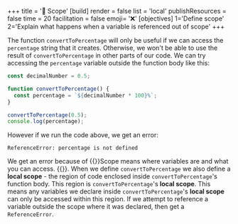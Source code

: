 +++
title = '🔭 Scope'
[build]
    render = false
    list = 'local'
    publishResources = false
time = 20
facilitation = false
emoji= '❌'
[objectives]
1='Define scope'
2='Explain what happens when a variable is referenced out of scope'
+++

The function `convertToPercentage` will only be useful if we can access the `percentage` string that it creates. Otherwise, we won't be able to use the result of `convertToPercentage` in other parts of our code. We can try accessing the `percentage` variable outside the function body like this:

```js {linenos=table,hl_lines=["8"],linenostart=1}
const decimalNumber = 0.5;

function convertToPercentage() {
  const percentage = `${decimalNumber * 100}%`;
}

convertToPercentage(0.5);
console.log(percentage);
```

However if we run the code above, we get an error:

```console
ReferenceError: percentage is not defined
```

We get an error because of {{<tooltip title="scope">}}Scope means where variables are and what you can access. {{</tooltip>}}. When we define `convertToPercentage` we also define a **local scope** - the region of code enclosed inside `convertToPercentage`'s function body. This region is `convertToPercentage`'s **local scope**. This means any variables we declare inside `convertToPercentage`'s **local scope** can only be accessed within this region. If we attempt to reference a variable outside the scope where it was declared, then get a `ReferenceError`.
